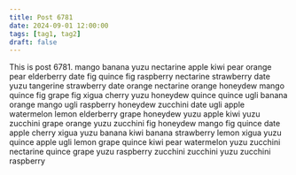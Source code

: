 ```yaml
---
title: Post 6781
date: 2024-09-01 12:00:00
tags: [tag1, tag2]
draft: false
---
```

This is post 6781.
mango
banana
yuzu
nectarine
apple
kiwi
pear
orange
pear
elderberry
date
fig
quince
fig
raspberry
nectarine
strawberry
date
yuzu
tangerine
strawberry
date
orange
nectarine
orange
honeydew
mango
quince
fig
grape
fig
xigua
cherry
yuzu
honeydew
quince
quince
ugli
banana
orange
mango
ugli
raspberry
honeydew
zucchini
date
ugli
apple
watermelon
lemon
elderberry
grape
honeydew
yuzu
apple
kiwi
yuzu
zucchini
grape
orange
yuzu
zucchini
fig
honeydew
mango
fig
quince
date
apple
cherry
xigua
yuzu
banana
kiwi
banana
strawberry
lemon
xigua
yuzu
quince
apple
ugli
lemon
grape
quince
kiwi
pear
watermelon
yuzu
zucchini
nectarine
quince
grape
yuzu
raspberry
zucchini
zucchini
yuzu
zucchini
raspberry
